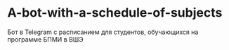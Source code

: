 # A-bot-with-a-schedule-of-subjects
Бот в Telegram с расписанием для студентов, обучающихся на программе БПМИ в ВШЭ
